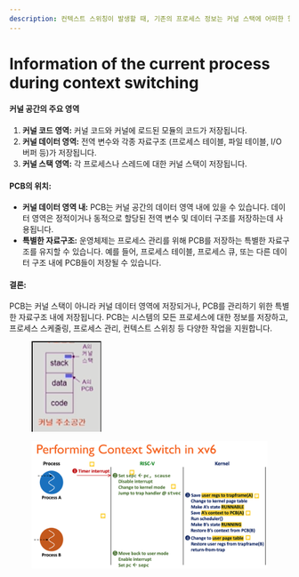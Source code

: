 ```yaml
---
description: 컨텍스트 스위칭이 발생할 때, 기존의 프로세스 정보는 커널 스택에 어떠한 형식으로 저장되나요?
---
```


# Information of the current process during context switching

#### **커널 공간의 주요 영역**

1. **커널 코드 영역:** 커널 코드와 커널에 로드된 모듈의 코드가 저장됩니다.
2. **커널 데이터 영역:** 전역 변수와 각종 자료구조 (프로세스 테이블, 파일 테이블, I/O 버퍼 등)가 저장됩니다.
3. **커널 스택 영역:** 각 프로세스나 스레드에 대한 커널 스택이 저장됩니다.

#### **PCB의 위치:**

* **커널 데이터 영역 내:** PCB는 커널 공간의 데이터 영역 내에 있을 수 있습니다. 데이터 영역은 정적이거나 동적으로 할당된 전역 변수 및 데이터 구조를 저장하는데 사용됩니다.
* **특별한 자료구조:** 운영체제는 프로세스 관리를 위해 PCB를 저장하는 특별한 자료구조를 유지할 수 있습니다. 예를 들어, 프로세스 테이블, 프로세스 큐, 또는 다른 데이터 구조 내에 PCB들이 저장될 수 있습니다.

#### **결론:**

PCB는 커널 스택이 아니라 커널 데이터 영역에 저장되거나, PCB를 관리하기 위한 특별한 자료구조 내에 저장됩니다. PCB는 시스템의 모든 프로세스에 대한 정보를 저장하고, 프로세스 스케줄링, 프로세스 관리, 컨텍스트 스위칭 등 다양한 작업을 지원합니다.



<figure><img src="../../../.gitbook/assets/image (107).png" alt=""><figcaption></figcaption></figure>

<figure><img src="../../../.gitbook/assets/image (108).png" alt=""><figcaption></figcaption></figure>
